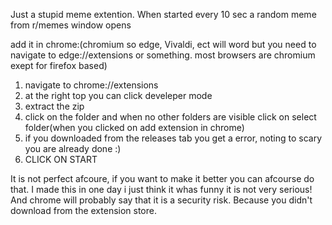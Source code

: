 Just a stupid meme extention. 
When started every 10 sec a random meme from r/memes window opens
 

add it in chrome:(chromium so edge, Vivaldi, ect will word but you need to navigate to edge://extensions or something. most browsers are chromium exept for firefox based)
1. navigate to chrome://extensions
2. at the right top you can click develeper mode
3. extract the zip
4. click on the folder and when no other folders are visible click on select folder(when you clicked on add extension in chrome)
5. if you downloaded from the releases tab you get a error, noting to scary you are already done :)
6. CLICK ON START

It is not perfect afcoure, if you want to make it better you can afcourse do that. I made this in one day i just think it whas funny it is not very serious! And chrome will probably say that it is a security risk. Because you didn't download from the extension store.
